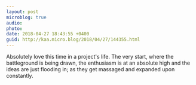 ```yaml
---
layout: post
microblog: true
audio: 
photo: 
date: 2018-04-27 18:43:55 +0400
guid: http://kaa.micro.blog/2018/04/27/144355.html
---
```

Absolutely love this time in a project's life. The very start, where the battleground is being drawn, the enthusiasm is at an absolute high and the ideas are just flooding in; as they get massaged and expanded upon constantly.
